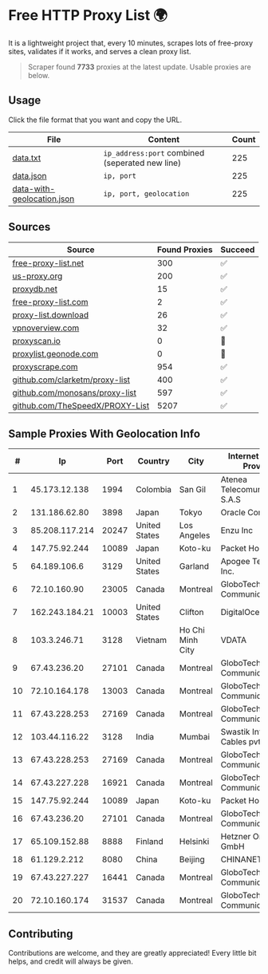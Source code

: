 
# Free HTTP Proxy List 🌍

It is a lightweight project that, every 10 minutes, scrapes lots of free-proxy sites, validates if it works, and serves a clean proxy list.


> Scraper found **7733** proxies at the latest update. Usable proxies are below.

## Usage

Click the file format that you want and copy the URL.


|File|Content|Count|
|----|-------|-----|
|[data.txt](https://raw.githubusercontent.com/themiralay/Proxy-List-World/master/data.txt)|`ip_address:port` combined (seperated new line)|225|
|[data.json](https://raw.githubusercontent.com/themiralay/Proxy-List-World/master/data.json)|`ip, port`|225|
|[data-with-geolocation.json](https://raw.githubusercontent.com/themiralay/Proxy-List-World/master/data-with-geolocation.json)|`ip, port, geolocation`|225|

## Sources

|Source|Found Proxies|Succeed|
|------|-------------|-------|
|[free-proxy-list.net](https://free-proxy-list.net)|300|✅|
|[us-proxy.org](https://www.us-proxy.org)|200|✅|
|[proxydb.net](http://proxydb.net)|15|✅|
|[free-proxy-list.com](https://free-proxy-list.com/?page=&port=&type%5B%5D=http&type%5B%5D=https&up_time=0&search=Search)|2|✅|
|[proxy-list.download](https://www.proxy-list.download/HTTP)|26|✅|
|[vpnoverview.com](https://vpnoverview.com/privacy/anonymous-browsing/free-proxy-servers)|32|✅|
|[proxyscan.io](https://www.proxyscan.io)|0|🚫|
|[proxylist.geonode.com](https://proxylist.geonode.com/api/proxy-list?limit=300&page=1&sort_by=lastChecked&sort_type=desc&protocols=http,https)|0|🚫|
|[proxyscrape.com](https://api.proxyscrape.com/v2/?request=displayproxies&protocol=http&timeout=10000&country=all&ssl=all&anonymity=all)|954|✅|
|[github.com/clarketm/proxy-list](https://raw.githubusercontent.com/clarketm/proxy-list/master/proxy-list-raw.txt)|400|✅|
|[github.com/monosans/proxy-list](https://raw.githubusercontent.com/monosans/proxy-list/main/proxies/http.txt)|597|✅|
|[github.com/TheSpeedX/PROXY-List](https://raw.githubusercontent.com/TheSpeedX/PROXY-List/master/http.txt)|5207|✅|


## Sample Proxies With Geolocation Info

|#|Ip|Port|Country|City|Internet Service Provider|
|-|--|----|-------|----|-------------------------|
|1|45.173.12.138|1994|Colombia|San Gil|Atenea Telecomunicaciones S.A.S|
|2|131.186.62.80|3898|Japan|Tokyo|Oracle Corporation|
|3|85.208.117.214|20247|United States|Los Angeles|Enzu Inc|
|4|147.75.92.244|10089|Japan|Koto-ku|Packet Host, Inc.|
|5|64.189.106.6|3129|United States|Garland|Apogee Telecom Inc.|
|6|72.10.160.90|23005|Canada|Montreal|GloboTech Communications|
|7|162.243.184.21|10003|United States|Clifton|DigitalOcean, LLC|
|8|103.3.246.71|3128|Vietnam|Ho Chi Minh City|VDATA|
|9|67.43.236.20|27101|Canada|Montreal|GloboTech Communications|
|10|72.10.164.178|13003|Canada|Montreal|GloboTech Communications|
|11|67.43.228.253|27169|Canada|Montreal|GloboTech Communications|
|12|103.44.116.22|3128|India|Mumbai|Swastik Internet and Cables pvt. ltd|
|13|67.43.228.253|27169|Canada|Montreal|GloboTech Communications|
|14|67.43.227.228|16921|Canada|Montreal|GloboTech Communications|
|15|147.75.92.244|10089|Japan|Koto-ku|Packet Host, Inc.|
|16|67.43.236.20|27101|Canada|Montreal|GloboTech Communications|
|17|65.109.152.88|8888|Finland|Helsinki|Hetzner Online GmbH|
|18|61.129.2.212|8080|China|Beijing|CHINANET|
|19|67.43.227.227|16441|Canada|Montreal|GloboTech Communications|
|20|72.10.160.174|31537|Canada|Montreal|GloboTech Communications|



## Contributing

Contributions are welcome, and they are greatly appreciated! Every
little bit helps, and credit will always be given.


